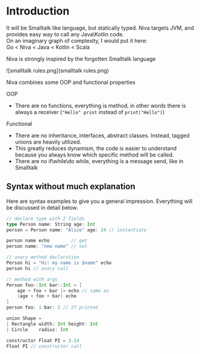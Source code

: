 # Introduction

It will be Smalltalk like language, but statically typed.
Niva targets JVM, and provides easy way to call any Java\Kotlin code.  
On an imaginary graph of complexity, I would put it here:  
Go < Niva < Java < Kotlin < Scala

Niva is strongly inspired by the forgotten Smalltalk language  

![smalltalk rules.png](smalltalk rules.png)

Niva combines some OOP and functional properties  
  
OOP  
- There are no functions, everything is method, in other words there 
is always a receiver (`"Hello" print` instead of `print("Hello")`)

Functional  
- There are no inheritance, interfaces, abstract classes. Instead, tagged unions are heavily utilized.  
- This greatly reduces dynamism, the code is easier to understand because you always know which specific method will be called.
- There are no if\while\do while, everything is a message send, like in Smalltalk


## Syntax without much explanation
Here are syntax examples to give you a general impression. Everything will be discussed in detail below.
```Scala
// declare type with 2 fields
type Person name: String age: Int
person = Person name: "Alice" age: 24 // instantiate

person name echo        // get 
person name: "new name" // set

// unary method declaration
Person hi = "Hi! my name is $name" echo
person hi // unary call

// method with args
Person foo::Int bar::Int = [
    age + foo + bar |> echo // same as
    (age + foo + bar) echo 
]
person foo: 1 bar: 2 // 27 printed

union Shape =
| Rectangle width: Int height: Int
| Circle    radius: Int

constructor Float PI = 3.14
Float PI // constructor call
```